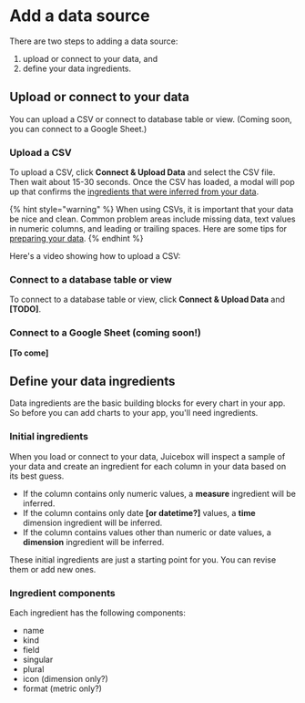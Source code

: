 # Add a data source

There are two steps to adding a data source: 

1. upload or connect to your data, and 
2. define your data ingredients.

## Upload or connect to your data

You can upload a CSV or connect to database table or view. \(Coming soon, you can connect to a Google Sheet.\)

### Upload a CSV

To upload a CSV, click **Connect & Upload Data** and select the CSV file. Then wait about 15-30 seconds. Once the CSV has loaded, a modal will pop up that confirms the [ingredients that were inferred from your data](define-data-ingredients/inferred-ingredients.md). 

{% hint style="warning" %}
When using CSVs, it is important that your data be nice and clean. Common problem areas include missing data, text values in numeric columns, and leading or trailing spaces. Here are some tips for [preparing your data](../data-outliner-tab/preparing-your-data.md). 
{% endhint %}

Here's a video showing how to upload a CSV:



### Connect to a database table or view

To connect to a database table or view, click **Connect & Upload Data** and **\[TODO\]**.

### Connect to a Google Sheet \(coming soon!\)

**\[To come\]**

## Define your data ingredients

Data ingredients are the basic building blocks for every chart in your app. So before you can add charts to your app, you'll need ingredients.

### Initial ingredients

When you load or connect to your data, Juicebox will inspect a sample of your data and create an ingredient for each column in your data based on its best guess. 

* If the column contains only numeric values, a **measure** ingredient will be inferred.
* If the column contains only date **\[or datetime?\]** values, a **time** dimension ingredient will be inferred.
* If the column contains values other than numeric or date values, a **dimension** ingredient will be inferred. 

These initial ingredients are just a starting point for you. You can revise them or add new ones. 

### Ingredient components

Each ingredient has the following components:

* name
* kind
* field
* singular
* plural
* icon \(dimension only?\)
* format \(metric only?\)



